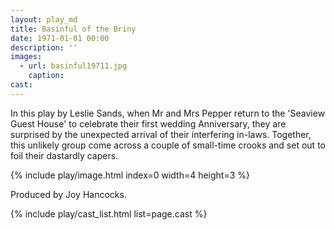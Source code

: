 ```yaml
---
layout: play_md
title: Basinful of the Briny
date: 1971-01-01 00:00
description: ''
images:
  - url: basinful19711.jpg
    caption: 
cast:
---
```


In this play by Leslie Sands, when Mr and Mrs Pepper return to the 'Seaview Guest House' to celebrate their first wedding Anniversary, they are surprised by the unexpected arrival of their interfering in-laws. Together, this unlikely group come across a couple of small-time crooks and set out to foil their dastardly capers.

{% include play/image.html index=0 width=4 height=3 %}

Produced by Joy Hancocks.

{% include play/cast_list.html list=page.cast %}
